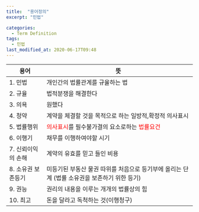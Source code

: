 ```yaml
---
title:  "용어정의"
excerpt: "민법"

categories:
  - Term Definition
tags:
  - 민법
last_modified_at: 2020-06-17T09:48
---
```



|	<center>용어</center>	|	<center>뜻</center>		| 
| :----------------------------	| :---------------------------		| 
| 1. 민법				| 개인간의 법률관계를 규율하는 법			| 
| 2. 규율				| 법적분쟁을 해결한다				| 
| 3. 의욕				| 원했다					| 
| 4. 청약				| 계약을 체결할 것을 목적으로 하는 일방적,확정적 의사표시	| 
| 5. 법률행위			| <span style="color:red">의사표시</span>를 필수불가결의 요소로하는 <span style="color:red">법률요건</span>	| 
| 6. 이행기			| 채무를 이행하여야할 시기			| 
| 7. 신뢰이익의 손해			| 계약의 유효를 믿고 들인 비용			| 
| 8. 소유권 보존등기			| 미등기된 부동산 물권 따위를 처음으로 등기부에 올리는 단계 (법률 소유권을 보존하기 위한 등기)	| 
| 9. 권능				| 권리의 내용을 이루는 개개의 법률상의 힘		| 
| 10. 최고			| 돈을 달라고 독척하는 것(이행청구)			| 